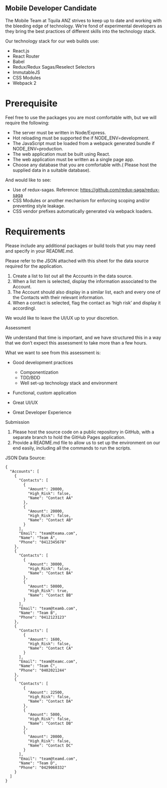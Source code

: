 ## Mobile Developer Candidate

The Mobile Team at Tquila ANZ strives to keep up to date and working with the bleeding edge of technology. We’re fond of experimental developers as they bring the best practices of different skills into the technology stack.


Our technology stack for our web builds use:

* React.js
* React Router
* Babel
* Redux/Redux Sagas/Reselect Selectors
* ImmutableJS
* CSS Modules
* Webpack 2

# Prerequisite


Feel free to use the packages you are most comfortable with, but we will require the following:

* The server must be written in Node/Express.
* Hot reloading must be supported the if NODE_ENV=development.
* The JavaScript must be loaded from a webpack generated bundle if NODE_ENV=production.
* The web application must be built using React.
* The web application must be written as a single page app.
* Choose any database that you are comfortable with.( Please host the supplied data in a suitable database).

And would like to see:

* Use of redux-sagas. Reference: https://github.com/redux-saga/redux-saga
* CSS Modules or another mechanism for enforcing scoping and/or preventing style leakage.
* CSS vendor prefixes automatically generated via webpack loaders.

# Requirements

Please include any additional packages or build tools that you may need and specify in your README.md.


Please refer to the JSON attached with this sheet for the data source required for the application.


 1. Create a list to list out all the Accounts in the data source.
 2. When a list item is selected, display the information associated to the Account.
 3. The Account should also display in a similar list, each and every one of the Contacts with their relevant information.
 4. When a contact is selected, flag the contact as ‘high risk’ and display it accordingl.


We would like to leave the UI/UX up to your discretion.


Assessment


We understand that time is important, and we have structured this in a way that we don’t expect this assessment to take more than a few hours.


What we want to see from this assessment is:

*  Good development practices
   - Componentization
   - TDD/BDD
   - Well set-up technology stack and environment

* Functional, custom application
* Great UI/UX
* Great Developer Experience


Submission

 1. Please host the source code on a public repository in GitHub, with a separate branch to hold the GitHub Pages application.
 2. Provide a README.md file to allow us to set up the environment on our end easily, including all the commands to run the scripts.


JSON Data Source:
```
{
  "Accounts": [
    {
      "Contacts": [
        {
          "Amount": 20000,
          "High_Risk": false,
          "Name": "Contact AA"
        },
        {
          "Amount": 20000,
          "High_Risk": false,
          "Name": "Contact AB"
        }
      ],
      "Email": "team@teama.com",
      "Name": "Team A",
      "Phone": "0412345678"
    },
    {
      "Contacts": [
        {
          "Amount": 30000,
          "High_Risk": false,
          "Name": "Contact BA"
        },
        {
          "Amount": 50000,
          "High_Risk": true,
          "Name": "Contact BB"
        }
      ],
      "Email": "team@teamb.com",
      "Name": "Team B",
      "Phone": "0412123123"
    },
    {
      "Contacts": [
        {
          "Amount": 1600,
          "High_Risk": false,
          "Name": "Contact CA"
        }
      ],
      "Email": "team@teamc.com",
      "Name": "Team C",
      "Phone": "0402021244"
    },
    {
      "Contacts": [
        {
          "Amount": 22500,
          "High_Risk": false,
          "Name": "Contact DA"
        },
        {
          "Amount": 5000,
          "High_Risk": false,
          "Name": "Contact DB"
        },
        {
          "Amount": 20000,
          "High_Risk": false,
          "Name": "Contact DC"
        }
      ],
      "Email": "team@teamd.com",
      "Name": "Team D",
      "Phone": "0429060332"
    }
  ]
}
```
